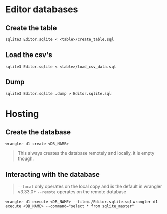# Editor databases

## Create the table

`sqlite3 Editor.sqlite < <table>/create_table.sql`

## Load the csv's

`sqlite3 Editor.sqlite < <table>/load_csv_data.sql`

## Dump

`sqlite3 Editor.sqlite .dump > Editor.sqlite.sql`

# Hosting

## Create the database

`wrangler d1 create <DB_NAME>`

> This always creates the database remotely and locally, it is empty though.

## Interacting with the database

> `--local` only operates on the local copy and is the default in wrangler v3.33.0+
> `--remote` operates on the remote database

`wrangler d1 execute <DB_NAME> --file=./Editor.sqlite.sql`
`wrangler d1 execute <DB_NAME> --command="select * from sqlite_master"`

